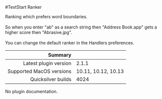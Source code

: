 #TextStart Ranker

Ranking which prefers word boundaries.<br><br>So when you enter "ab" as a search string then "Address Book.app" gets a higher score then "Abrasive.jpg".<br><br>You can change the default ranker in the Handlers preferences.

 Summary                  | &nbsp; 
-------------------------:|:--------------------
 Latest plugin version    | 2.1.1
 Supported MacOS versions | 10.11, 10.12, 10.13
 Quicksilver builds       | 4024


No plugin documentation.